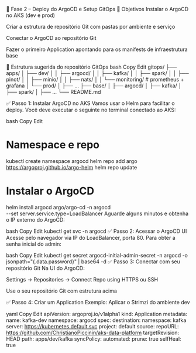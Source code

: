 🚀 Fase 2 – Deploy do ArgoCD e Setup GitOps
📌 Objetivos
Instalar o ArgoCD no AKS (dev e prod)

Criar a estrutura de repositório Git com pastas por ambiente e serviço

Conectar o ArgoCD ao repositório Git

Fazer o primeiro Application apontando para os manifests de infraestrutura base

📁 Estrutura sugerida do repositório GitOps
bash
Copy
Edit
gitops/
├── apps/
│   ├── dev/
│   │   ├── argocd/
│   │   ├── kafka/
│   │   ├── spark/
│   │   ├── pinot/
│   │   ├── minio/
│   │   ├── nats/
│   │   └── monitoring/  # prometheus + grafana
│   └── prod/
│       ├── ...
├── base/
│   ├── argocd/
│   ├── kafka/
│   ├── spark/
│   ├── ...
└── README.md

✅ Passo 1: Instalar ArgoCD no AKS
Vamos usar o Helm para facilitar o deploy. Você deve executar o seguinte no terminal conectado ao AKS:

bash
Copy
Edit
# Namespace e repo
kubectl create namespace argocd
helm repo add argo https://argoproj.github.io/argo-helm
helm repo update

# Instalar o ArgoCD
helm install argocd argo/argo-cd -n argocd \
  --set server.service.type=LoadBalancer
Aguarde alguns minutos e obtenha o IP externo do ArgoCD:

bash
Copy
Edit
kubectl get svc -n argocd
✅ Passo 2: Acessar o ArgoCD UI
Acesse pelo navegador via IP do LoadBalancer, porta 80.
Para obter a senha inicial do admin:

bash
Copy
Edit
kubectl get secret argocd-initial-admin-secret -n argocd -o jsonpath="{.data.password}" | base64 -d
✅ Passo 3: Conectar com seu repositório Git
Na UI do ArgoCD:

Settings → Repositories → Connect Repo using HTTPS ou SSH

Use o seu repositório Git com estrutura acima

✅ Passo 4: Criar um Application
Exemplo: Aplicar o Strimzi do ambiente dev

yaml
Copy
Edit
apiVersion: argoproj.io/v1alpha1
kind: Application
metadata:
  name: kafka-dev
  namespace: argocd
spec:
  destination:
    namespace: kafka
    server: https://kubernetes.default.svc
  project: default
  source:
    repoURL: https://github.com/ChristianoPiccinin/aks-data-platform
    targetRevision: HEAD
    path: apps/dev/kafka
  syncPolicy:
    automated:
      prune: true
      selfHeal: true
